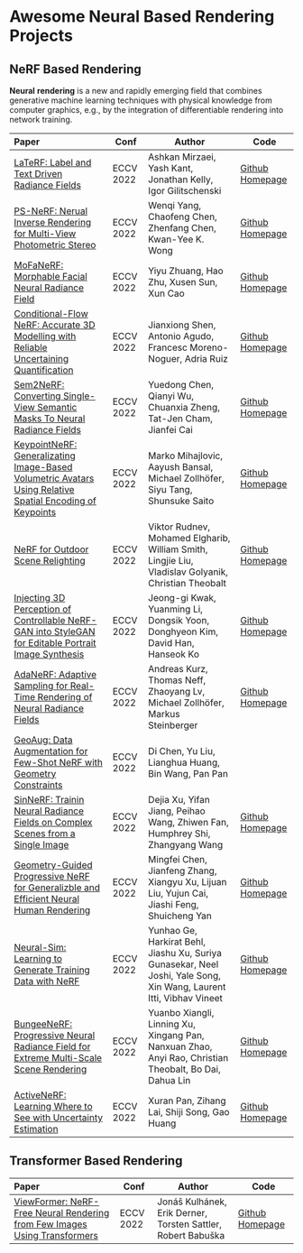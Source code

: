 # Awesome Neural Based Rendering Projects

## NeRF Based Rendering

**Neural** **rendering** is a new and rapidly emerging field that combines generative machine learning techniques with physical knowledge from computer graphics, e.g., by the integration of differentiable rendering into network training.

| Paper                                                        | Conf      | Author                                                       | Code                                                         |
| :----------------------------------------------------------- | --------- | ------------------------------------------------------------ | ------------------------------------------------------------ |
| [LaTeRF: Label and Text Driven Radiance Fields](https://www.ecva.net/papers/eccv_2022/papers_ECCV/html/2145_ECCV_2022_paper.php) | ECCV 2022 | Ashkan Mirzaei, Yash Kant, Jonathan Kelly, Igor Gilitschenski | [Github Homepage](https://github.com/ashmrz/LaTeRF)          |
| [PS-NeRF: Nerual Inverse Rendering for Multi-View Photometric Stereo](https://www.ecva.net/papers/eccv_2022/papers_ECCV/html/1832_ECCV_2022_paper.php) | ECCV 2022 | Wenqi Yang, Chaofeng Chen, Zhenfang Chen, Kwan-Yee K. Wong   | [Github Homepage](https://ywq.github.io/psnerf)              |
| [MoFaNeRF: Morphable Facial Neural Radiance Field](https://www.ecva.net/papers/eccv_2022/papers_ECCV/html/4505_ECCV_2022_paper.php) | ECCV 2022 | Yiyu Zhuang, Hao Zhu, Xusen Sun, Xun Cao                     | [Github Homepage](https://github.com/zhuhao-nju/mofanerf)    |
| [Conditional-Flow NeRF: Accurate 3D Modelling with Reliable Uncertaining Quantification](https://www.ecva.net/papers/eccv_2022/papers_ECCV/html/7028_ECCV_2022_paper.php) | ECCV 2022 | Jianxiong Shen, Antonio Agudo, Francesc Moreno-Noguer, Adria Ruiz | [Github Homepage](https://github.com/poetrywanderer/CF-NeRF) |
| [Sem2NeRF: Converting Single-View Semantic Masks To Neural Radiance Fields](https://www.ecva.net/papers/eccv_2022/papers_ECCV/html/636_ECCV_2022_paper.php) | ECCV 2022 | Yuedong Chen, Qianyi Wu, Chuanxia Zheng, Tat-Jen Cham, Jianfei Cai | [Github Homepage](https://donydchen.github.io/sem2nerf/)     |
| [KeypointNeRF: Generalizating Image-Based Volumetric Avatars Using Relative Spatial Encoding of Keypoints](https://www.ecva.net/papers/eccv_2022/papers_ECCV/html/1322_ECCV_2022_paper.php) | ECCV 2022 | Marko Mihajlovic, Aayush Bansal, Michael Zollhöfer, Siyu Tang, Shunsuke Saito | [Github Homepage](https://markomih.github.io/KeypointNeRF/)  |
| [NeRF for Outdoor Scene Relighting](https://www.ecva.net/papers/eccv_2022/papers_ECCV/html/4998_ECCV_2022_paper.php) | ECCV 2022 | Viktor Rudnev, Mohamed Elgharib, William Smith, Lingjie Liu, Vladislav Golyanik, Christian Theobalt | [Github Homepage](https://github.com/r00tman/NeRF-OSR)       |
| [Injecting 3D Perception of Controllable NeRF-GAN into StyleGAN for Editable Portrait Image Synthesis](https://www.ecva.net/papers/eccv_2022/papers_ECCV/html/6505_ECCV_2022_paper.php) | ECCV 2022 | Jeong-gi Kwak, Yuanming Li, Dongsik Yoon, Donghyeon Kim, David Han, Hanseok Ko | [Github Homepage](https://github.com/jgkwak95/SURF-GAN)      |
| [AdaNeRF: Adaptive Sampling for Real-Time Rendering of Neural Radiance Fields](https://www.ecva.net/papers/eccv_2022/papers_ECCV/html/6513_ECCV_2022_paper.php) | ECCV 2022 | Andreas Kurz, Thomas Neff, Zhaoyang Lv, Michael Zollhöfer, Markus Steinberger | [Github Homepage](https://thomasneff.github.io/adanerf)      |
| [GeoAug: Data Augmentation for Few-Shot NeRF with Geometry Constraints](https://www.ecva.net/papers/eccv_2022/papers_ECCV/html/6720_ECCV_2022_paper.php) | ECCV 2022 | Di Chen, Yu Liu, Lianghua Huang, Bin Wang, Pan Pan           |                                                              |
| [SinNeRF: Trainin Neural Radiance Fields on Complex Scenes from a Single Image](https://www.ecva.net/papers/eccv_2022/papers_ECCV/html/1064_ECCV_2022_paper.php) | ECCV 2022 | Dejia Xu, Yifan Jiang, Peihao Wang, Zhiwen Fan, Humphrey Shi, Zhangyang Wang | [Github Homepage](https://vita-group.github.io/SinNeRF)      |
| [Geometry-Guided Progressive NeRF for Generalizble and Efficient Neural Human Rendering](https://www.ecva.net/papers/eccv_2022/papers_ECCV/html/5198_ECCV_2022_paper.php) | ECCV 2022 | Mingfei Chen, Jianfeng Zhang, Xiangyu Xu, Lijuan Liu, Yujun Cai, Jiashi Feng, Shuicheng Yan | [Github Homepage](https://github.com/sail-sg/GP-Nerf)        |
| [Neural-Sim: Learning to Generate Training Data with NeRF](https://www.ecva.net/papers/eccv_2022/papers_ECCV/html/4188_ECCV_2022_paper.php) | ECCV 2022 | Yunhao Ge, Harkirat Behl, Jiashu Xu, Suriya Gunasekar, Neel Joshi, Yale Song, Xin Wang, Laurent Itti, Vibhav Vineet | [Github Homepage](https://github.com/gyhandy/Neural-Sim-NeRF.) |
| [BungeeNeRF: Progressive Neural Radiance Field for Extreme Multi-Scale Scene Rendering](https://www.ecva.net/papers/eccv_2022/papers_ECCV/html/1947_ECCV_2022_paper.php) | ECCV 2022 | Yuanbo Xiangli, Linning Xu, Xingang Pan, Nanxuan Zhao, Anyi Rao, Christian Theobalt, Bo Dai, Dahua Lin | [Github Homepage](https://github.com/city-super/BungeeNeRF-Jittor) |
| [ActiveNeRF: Learning Where to See with Uncertainty Estimation](https://www.ecva.net/papers/eccv_2022/papers_ECCV/html/7175_ECCV_2022_paper.php) | ECCV 2022 | Xuran Pan, Zihang Lai, Shiji Song, Gao Huang                 | [Github Homepage](https://github.com/LeapLabTHU/ActiveNeRF)  |

## Transformer Based Rendering

| Paper                                                        | Conf      | Author                                                       | Code                                                         |
| :----------------------------------------------------------- | --------- | ------------------------------------------------------------ | ------------------------------------------------------------ |
| [ViewFormer: NeRF-Free Neural Rendering from Few Images Using Transformers](https://www.ecva.net/papers/eccv_2022/papers_ECCV/html/1417_ECCV_2022_paper.php) | ECCV 2022 | Jonáš Kulhánek, Erik Derner, Torsten Sattler, Robert Babuška | [Github Homepage]( https://github.com/jkulhanek/viewformer)  |
